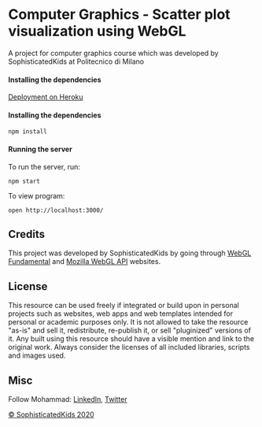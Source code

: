 # Computer Graphics - Scatter plot visualization using WebGL
A project for computer graphics course which was developed by SophisticatedKids at Politecnico di Milano

#### Installing the dependencies

[Deployment on Heroku](https://github.com/alaamjadi/CGP)

#### Installing the dependencies
```
npm install
```

#### Running the server
To run the server, run:

```
npm start
```

To view program:

```
open http://localhost:3000/
```

## Credits

This project was developed by SophisticatedKids by going through [WebGL Fundamental](https://webglfundamentals.org) and [Mozilla WebGL API](https://developer.mozilla.org/en-US/docs/Web/API/WebGL_API) websites.

## License
This resource can be used freely if integrated or build upon in personal projects such as websites, web apps and web templates intended for personal or academic purposes only. It is not allowed to take the resource "as-is" and sell it, redistribute, re-publish it, or sell "pluginized" versions of it. Any built using this resource should have a visible mention and link to the original work. Always consider the licenses of all included libraries, scripts and images used.

## Misc

Follow Mohammad: [LinkedIn](https://www.linkedin.com/in/alaamjadi/), [Twitter](https://twitter.com/AlaAmjadi)

[© SophisticatedKids 2020](https://mil-care.herokuapp.com/backend/)

